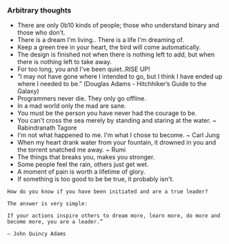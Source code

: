 ### Arbitrary thoughts

- There are only 0b10 kinds of people; those who understand binary and those who don’t.
- There is a dream I'm living.. There is a life I'm dreaming of.
- Keep a green tree in your heart, the bird will come automatically.
- The design is finished not when there is nothing left to add, but when there is nothing left to take away.
- For too long, you and I've been quiet..RISE UP!
- “I may not have gone where I intended to go, but I think I have ended up where I needed to be.” (Douglas Adams - Hitchhiker’s Guide to the Galaxy)
- Programmers never die. They only go offline.
- In a mad world only the mad are sane.
- You must be the person you have never had the courage to be.
- You can't cross the sea merely by standing and staring at the water. ~ Rabindranath Tagore
- I'm not what happened to me. I'm what I chose to become. ~ Carl Jung
- When my heart drank water from your fountain, it drowned in you and the torrent snatched me away. ~ Rumi
- The things that breaks you, makes you stronger.
- Some people feel the rain, others just get wet.
- A moment of pain is worth a lifetime of glory.
- If something is too good to be be true, it probably isn't.
```
How do you know if you have been initiated and are a true leader?

The answer is very simple:

If your actions inspire others to dream more, learn more, do more and become more, you are a leader.”

— John Quincy Adams
```
